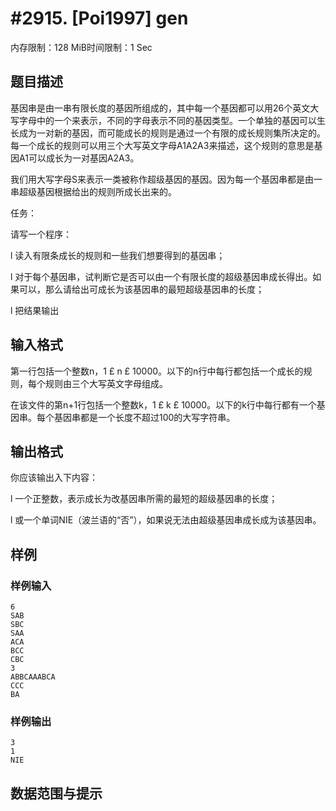 # #2915. [Poi1997] gen

内存限制：128 MiB时间限制：1 Sec

## 题目描述

基因串是由一串有限长度的基因所组成的，其中每一个基因都可以用26个英文大写字母中的一个来表示，不同的字母表示不同的基因类型。一个单独的基因可以生长成为一对新的基因，而可能成长的规则是通过一个有限的成长规则集所决定的。每一个成长的规则可以用三个大写英文字母A1A2A3来描述，这个规则的意思是基因A1可以成长为一对基因A2A3。

我们用大写字母S来表示一类被称作超级基因的基因。因为每一个基因串都是由一串超级基因根据给出的规则所成长出来的。

任务：

请写一个程序：

l         读入有限条成长的规则和一些我们想要得到的基因串；

l         对于每个基因串，试判断它是否可以由一个有限长度的超级基因串成长得出。如果可以，那么请给出可成长为该基因串的最短超级基因串的长度；

l         把结果输出

## 输入格式

第一行包括一个整数n，1 &pound; n &pound; 10000。以下的n行中每行都包括一个成长的规则，每个规则由三个大写英文字母组成。

在该文件的第n+1行包括一个整数k，1 &pound; k &pound; 10000。以下的k行中每行都有一个基因串。每个基因串都是一个长度不超过100的大写字符串。

## 输出格式

你应该输出入下内容：

l         一个正整数，表示成长为改基因串所需的最短的超级基因串的长度；

l         或一个单词NIE（波兰语的&ldquo;否&rdquo;），如果说无法由超级基因串成长成为该基因串。

## 样例

### 样例输入

    
    6
    SAB
    SBC
    SAA
    ACA
    BCC
    CBC
    3
    ABBCAAABCA
    CCC
    BA
    
    

### 样例输出

    
    3
    1
    NIE
    

## 数据范围与提示
